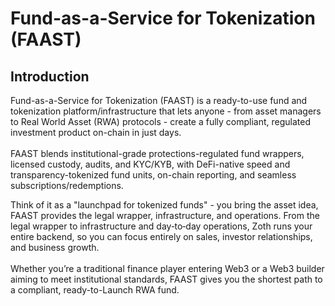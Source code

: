 # Fund-as-a-Service for Tokenization (FAAST)

## Introduction

Fund-as-a-Service for Tokenization (FAAST) is a ready-to-use fund and tokenization platform/infrastructure that lets anyone - from asset managers to Real World Asset (RWA) protocols - create a fully compliant, regulated investment product on-chain in just days.\
\
FAAST blends institutional-grade protections-regulated fund wrappers, licensed custody, audits, and KYC/KYB, with DeFi-native speed and transparency-tokenized fund units, on-chain reporting, and seamless subscriptions/redemptions.

Think of it as a "launchpad for tokenized funds" - you bring the asset idea, FAAST provides the legal wrapper, infrastructure, and operations. From the legal wrapper to infrastructure and day‑to‑day operations, Zoth runs your entire backend, so you can focus entirely on sales, investor relationships, and business growth.\
\
Whether you’re a traditional finance player entering Web3 or a Web3 builder aiming to meet institutional standards, FAAST gives you the shortest path to a compliant, ready-to-Launch RWA fund.

<figure><img src="https://lh7-rt.googleusercontent.com/docsz/AD_4nXeQx3x0P9dSt0PzB68YUwlPud1Tr_S0wHDcIi0wCoakL7q9T9Oyk5smFeQOuhPE6B8i7Of9J6ca04_5TvbqZc-fBuneLfYJWRIiIlwOEJlqZMc-1fmcEvGK0DQel974gp-Ia6Bg2Q?key=Ulll3Cib13sAnGPEKu6Aiw" alt=""><figcaption></figcaption></figure>
